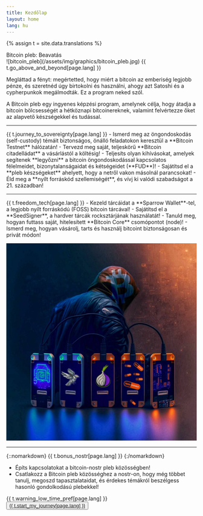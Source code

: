 ```yaml
---
title: Kezdőlap
layout: home
lang: hu
---
```


{% assign t = site.data.translations %}

<div class="bitcoin_plebs_title">
  <span class="fs-9">
    Bitcoin pleb: Beavatás
  </span>
</div>
![bitcoin_pleb](/assets/img/graphics/bitcoin_pleb.jpg)

<span class="fs-7 go_above_and_beyond">
  {{ t.go_above_and_beyond[page.lang] }}
</span>

Megláttad a fényt: megértetted, hogy miért a bitcoin az emberiség legjobb pénze, és szeretnéd úgy birtokolni és használni, ahogy azt Satoshi és a cypherpunkok megálmodták. Ez a program neked szól.

A Bitcoin pleb egy ingyenes képzési program, amelynek célja, hogy átadja a bitcoin bölcsességét a hétköznapi bitcoinereknek, valamint felvértezze őket az alapvető készségekkel és tudással.

---

<span class="fs-7 journey_to_sovereignty">
  {{ t.journey_to_sovereignty[page.lang] }}
</span>
- Ismerd meg az öngondoskodás (self-custody) témáit biztonságos, önálló feladatokon keresztül a **Bitcoin Testnet** hálózatán!
- Tervezd meg saját, teljeskörű **Bitcoin citadelládat** a vásárlástól a költésig!
- Teljesíts olyan kihívásokat, amelyek segítenek **legyőzni** a bitcoin öngondoskodással kapcsolatos félelmeidet, bizonytalanságaidat és kétségeidet (**FUD**)!
- Sajátítsd el a **pleb készségeket** ahelyett, hogy a netről vakon másolnál parancsokat!
- Éld meg a **nyílt forráskód szellemiségét**, és vívj ki valódi szabadságot a 21. században!

---

<span class="fs-7 freedom_tech">
  {{ t.freedom_tech[page.lang] }}
</span>
- Kezeld tárcáidat a **Sparrow Wallet**-tel, a legjobb nyílt forráskódú (FOSS) bitcoin tárcával!
- Sajátítsd el a **SeedSigner**, a hardver tárcák rocksztárjának használatát!
- Tanuld meg, hogyan futtass saját, hitelesített **Bitcoin Core** csomópontot (node)!
- Ismerd meg, hogyan vásárolj, tarts és használj bitcoint biztonságosan és privát módon!


![pleb_with_freedom_tech](/assets/img/graphics/pleb_with_freedom_tech.jpg)

---

{::nomarkdown}
<span class="fs-7 bonus_nostr">
  {{ t.bonus_nostr[page.lang] }}
</span>
{:/nomarkdown}
- Építs kapcsolatokat a bitcoin-nostr pleb közösségben!
- Csatlakozz a Bitcoin pleb közösséghez a nostr-on, hogy még többet tanulj, megoszd tapasztalataidat, és érdekes témákról beszélgess hasonló gondolkodású plebekkel!

<div class="warning_low_time_pref">
  <span class="fs-7">{{ t.warning_low_time_pref[page.lang] }}</span>
</div>

<div class="start_my_journey">
  <span class="fs-7">
    <button type="button" name="button" class="btn_start_my_journey">
      <a href="/hu/pledge-of-the-bitcoin-pleb/">{{ t.start_my_journey[page.lang] }}</a>
    </button>
  </span>
</div>
